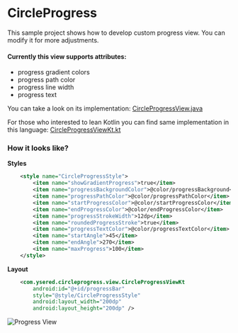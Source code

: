 # CircleProgress
This sample project shows how to develop custom progress view.
You can modify it for more adjustments.

#### Currently this view supports attributes: 
* progress gradient colors
* progress path color
* progress line width
* progress text

You can take a look on its implementation: [CircleProgressView.java](https://github.com/ysered/CircleProgress/blob/master/app/src/main/java/com/ysered/circleprogress/view/CircleProgressView.java)

For those who interested to lean Kotlin you can find same implementation in this language: [CircleProgressViewKt.kt](https://github.com/ysered/CircleProgress/blob/master/app/src/main/java/com/ysered/circleprogress/view/CircleProgressViewKt.kt)

### How it looks like?

**Styles**

```xml
    <style name="CircleProgressStyle">
        <item name="showGradientProgress">true</item>
        <item name="progressBackgroundColor">@color/progressBackground</item>
        <item name="progressPathColor">@color/progressPathColor</item>
        <item name="startProgressColor">@color/startProgressColor</item>
        <item name="endProgressColor">@color/endProgressColor</item>
        <item name="progressStrokeWidth">12dp</item>
        <item name="roundedProgressStroke">true</item>
        <item name="progressTextColor">@color/progressTextColor</item>
        <item name="startAngle">45</item>
        <item name="endAngle">270</item>
        <item name="maxProgress">100</item>
    </style>
```

**Layout**
```xml
    <com.ysered.circleprogress.view.CircleProgressViewKt
        android:id="@+id/progressBar"
        style="@style/CircleProgressStyle"
        android:layout_width="200dp"
        android:layout_height="200dp" />
```

![Progress View](http://i.imgur.com/eYjHRv5.png "Progress View")
